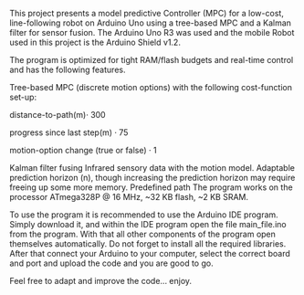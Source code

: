 This project presents a model predictive Controller (MPC) for a low-cost, line-following robot on Arduino Uno using a tree-based MPC and a Kalman filter for sensor fusion.
The Arduino Uno R3 was used and the mobile Robot used in this project is the Arduino Shield v1.2.

The program is optimized for tight RAM/flash budgets and real-time control and has the following features.

Tree-based MPC (discrete motion options) with the following cost-function set-up:

distance-to-path(m)· 300 

progress since last step(m) · 75

motion-option change (true or false) · 1
  
Kalman filter fusing Infrared sensory data with the motion model.
Adaptable prediction horizon (n), though increasing the prediction horizon may require freeing up some more memory.
Predefined path
The program works on the processor ATmega328P @ 16 MHz, ~32 KB flash, ~2 KB SRAM.

To use the program it is recommended to use the Arduino IDE program. Simply download it, and within the IDE program open the file main_file.ino from the program.
With that all other components of the program open themselves automatically. Do not forget to install all the required libraries. 
After that connect your Arduino to your computer, select the correct board and port and upload the code and you are good to go.

Feel free to adapt and improve the code... enjoy.

